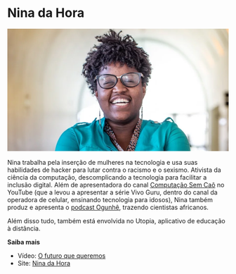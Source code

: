 # Nina da Hora

![image](../assets/nina-da-hora.png)

Nina trabalha pela inserção de mulheres na tecnologia e usa suas habilidades de hacker para lutar contra o racismo e o sexismo. Ativista da ciência da computação, descomplicando a tecnologia para facilitar a inclusão digital. Além de apresentadora do canal [Computação Sem Caô](https://www.youtube.com/c/Computa%C3%A7%C3%A3oSemCa%C3%B4/videos) no YouTube (que a levou a apresentar a série Vivo Guru, dentro do canal da operadora de celular, ensinando tecnologia para idosos), Nina também produz e apresenta o [podcast Ogunhê](https://open.spotify.com/show/0GxYnkJ2HU0H7RoAEs9DwO), trazendo cientistas africanos.

Além disso tudo, também está envolvida no Utopia, aplicativo de educação à distância.

**Saiba mais**

- Vídeo: [O futuro que queremos](https://youtu.be/NAWPUk2Z0cQ)
- Site: [Nina da Hora](https://www.ninadahora.dev/)